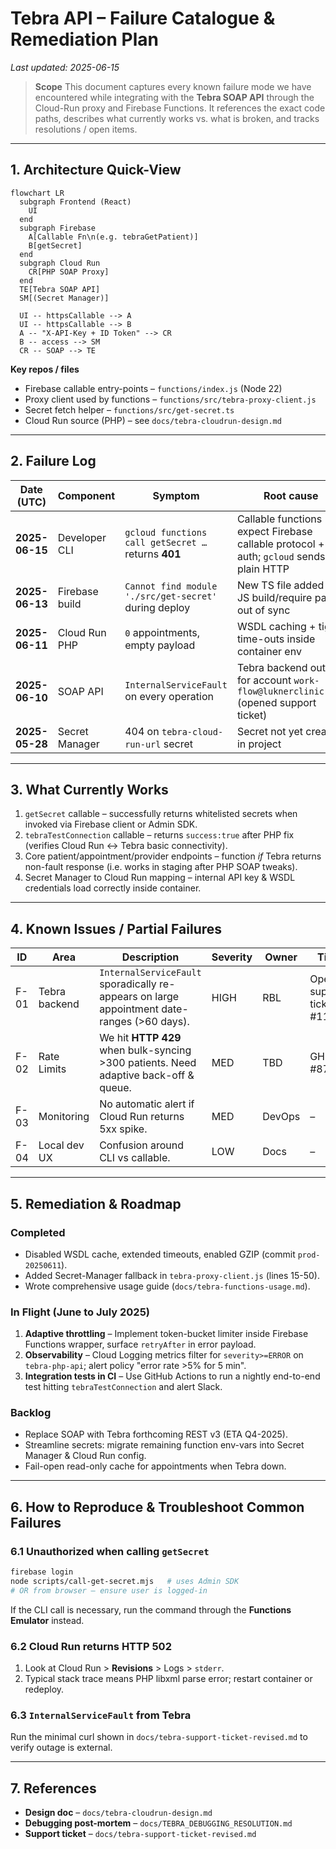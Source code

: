 # Tebra API – Failure Catalogue & Remediation Plan

*Last updated: 2025-06-15*

> **Scope**
> This document captures every known failure mode we have encountered while integrating with the **Tebra SOAP API** through the Cloud-Run proxy and Firebase Functions. It references the exact code paths, describes what currently works vs. what is broken, and tracks resolutions / open items.

---

## 1. Architecture Quick-View

```mermaid
flowchart LR
  subgraph Frontend (React)
    UI
  end
  subgraph Firebase
    A[Callable Fn\n(e.g. tebraGetPatient)]
    B[getSecret]
  end
  subgraph Cloud Run
    CR[PHP SOAP Proxy]
  end
  TE[Tebra SOAP API]
  SM[(Secret Manager)]

  UI -- httpsCallable --> A
  UI -- httpsCallable --> B
  A -- "X-API-Key + ID Token" --> CR
  B -- access --> SM
  CR -- SOAP --> TE
```

**Key repos / files**

- Firebase callable entry-points – `functions/index.js` (Node 22)
- Proxy client used by functions – `functions/src/tebra-proxy-client.js`
- Secret fetch helper – `functions/src/get-secret.ts`
- Cloud Run source (PHP) – see `docs/tebra-cloudrun-design.md`

---

## 2. Failure Log

| Date (UTC) | Component | Symptom | Root cause | Status |
|------------|-----------|---------|-----------|--------|
| **2025-06-15** | Developer CLI | `gcloud functions call getSecret …` returns **401** | Callable functions expect Firebase callable protocol + auth; `gcloud` sends plain HTTP | **WONT FIX** – use `httpsCallable` (see docs/tebra-functions-usage.md) |
| **2025-06-13** | Firebase build | `Cannot find module './src/get-secret'` during deploy | New TS file added but JS build/require path out of sync | **Fixed** – generated `functions/src/get-secret.js` and redeployed |
| **2025-06-11** | Cloud Run PHP | `0` appointments, empty payload | WSDL caching + tight time-outs inside container env | **Fixed** (see docs/TEBRA_DEBUGGING_RESOLUTION.md) |
| **2025-06-10** | SOAP API | `InternalServiceFault` on every operation | Tebra backend outage for account `work-flow@luknerclinic.com` (opened support ticket) | **External** – waiting on Tebra; temporary retry w/ Aledade credentials works |
| **2025-05-28** | Secret Manager | 404 on `tebra-cloud-run-url` secret | Secret not yet created in project | **Fixed** – secret added + IAM binding for Cloud Run SA |

---

## 3. What Currently Works

1. `getSecret` callable – successfully returns whitelisted secrets when invoked via Firebase client or Admin SDK.
2. `tebraTestConnection` callable – returns `success:true` after PHP fix (verifies Cloud Run ↔ Tebra basic connectivity).
3. Core patient/appointment/provider endpoints – function *if* Tebra returns non-fault response (i.e. works in staging after PHP SOAP tweaks).
4. Secret Manager to Cloud Run mapping – internal API key & WSDL credentials load correctly inside container.

---

## 4. Known Issues / Partial Failures

| ID | Area | Description | Severity | Owner | Ticket |
|----|------|-------------|----------|-------|--------|
| F-01 | Tebra backend | `InternalServiceFault` sporadically re-appears on large appointment date-ranges (>60 days). | HIGH | RBL | Open support ticket #112623 |
| F-02 | Rate Limits | We hit **HTTP 429** when bulk-syncing >300 patients. Need adaptive back-off & queue. | MED | TBD | GH issue #87 |
| F-03 | Monitoring | No automatic alert if Cloud Run returns 5xx spike. | MED | DevOps | – |
| F-04 | Local dev UX | Confusion around CLI vs callable. | LOW | Docs | – |

---

## 5. Remediation & Roadmap

### Completed

- Disabled WSDL cache, extended timeouts, enabled GZIP (commit `prod-20250611`).
- Added Secret-Manager fallback in `tebra-proxy-client.js` (lines 15-50).
- Wrote comprehensive usage guide (`docs/tebra-functions-usage.md`).

### In Flight (June to July 2025)

1. **Adaptive throttling** – Implement token-bucket limiter inside Firebase Functions wrapper, surface `retryAfter` in error payload.
2. **Observability** – Cloud Logging metrics filter for `severity>=ERROR` on `tebra-php-api`; alert policy "error rate >5% for 5 min".
3. **Integration tests in CI** – Use GitHub Actions to run a nightly end-to-end test hitting `tebraTestConnection` and alert Slack.

### Backlog

- Replace SOAP with Tebra forthcoming REST v3 (ETA Q4-2025).
- Streamline secrets: migrate remaining function env-vars into Secret Manager & Cloud Run config.
- Fail-open read-only cache for appointments when Tebra down.

---

## 6. How to Reproduce & Troubleshoot Common Failures

### 6.1 Unauthorized when calling `getSecret`

```bash
firebase login
node scripts/call-get-secret.mjs   # uses Admin SDK
# OR from browser – ensure user is logged-in
```

If the CLI call is necessary, run the command through the **Functions Emulator** instead.

### 6.2 Cloud Run returns HTTP 502

1. Look at Cloud Run > **Revisions** > Logs > `stderr`.
2. Typical stack trace means PHP libxml parse error; restart container or redeploy.

### 6.3 `InternalServiceFault` from Tebra

Run the minimal curl shown in `docs/tebra-support-ticket-revised.md` to verify outage is external.

---

## 7. References

- **Design doc** – `docs/tebra-cloudrun-design.md`
- **Debugging post-mortem** – `docs/TEBRA_DEBUGGING_RESOLUTION.md`
- **Support ticket** – `docs/tebra-support-ticket-revised.md`